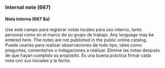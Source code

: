 ### Internal note (667)

#### Nota interna (667 $a)
Use este campo para registrar notas locales para uso interno, tanto personal como en el marco de su grupo de trabajo. Any language may be entered here. The notes are not published in the public online catalog. Puede usarlas para realizar observaciones de todo tipo, tales como preguntas, comentarios o indagaciones a realizar. Elimine las notas después de que hayan cumplido su propósito. Es una buena práctica firmar cada nota con sus iniciales y la fecha.
